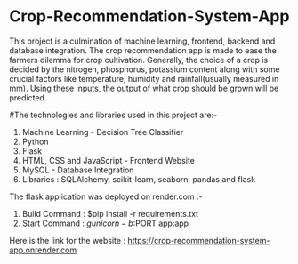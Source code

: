 ﻿# Crop-Recommendation-System-App
This project is a culmination of machine learning, frontend, backend and database integration.
The crop recommendation app is made to ease the farmers dilemma for crop cultivation. Generally, the choice of a crop is decided by the nitrogen, phosphorus, potassium content along with some crucial factors like temperature, humidity and rainfall(usually measured in mm). 
Using these inputs, the output of what crop should be grown will be predicted.

#The technologies and libraries used in this project are:-
1. Machine Learning - Decision Tree Classifier
2. Python
3. Flask
4. HTML, CSS and JavaScript - Frontend Website
5. MySQL - Database Integration
6. Libraries : SQLAlchemy, scikit-learn, seaborn, pandas and flask

The flask application was deployed on render.com :-
1. Build Command : $pip install -r requirements.txt
2. Start Command : $gunicorn -b :$PORT app:app

Here is the link for the website : https://crop-recommendation-system-app.onrender.com
